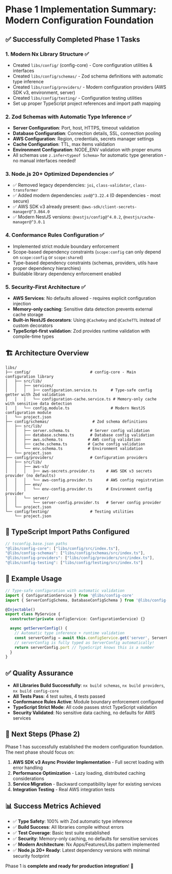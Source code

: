 # Phase 1 Implementation Summary: Modern Configuration Foundation

## ✅ Successfully Completed Phase 1 Tasks

### 1. Modern Nx Library Structure ✅
- Created `libs/config/` (config-core) - Core configuration utilities & interfaces
- Created `libs/config/schemas/` - Zod schema definitions with automatic type inference
- Created `libs/config/providers/` - Modern configuration providers (AWS SDK v3, environment, server)
- Created `libs/config/testing/` - Configuration testing utilities
- Set up proper TypeScript project references and import path mapping

### 2. Zod Schemas with Automatic Type Inference ✅
- **Server Configuration**: Port, host, HTTPS, timeout validation
- **Database Configuration**: Connection details, SSL, connection pooling
- **AWS Configuration**: Region, credentials, secrets manager settings
- **Cache Configuration**: TTL, max items validation
- **Environment Configuration**: NODE_ENV validation with proper enums
- All schemas use `z.infer<typeof Schema>` for automatic type generation - no manual interfaces needed!

### 3. Node.js 20+ Optimized Dependencies ✅
- ✅ Removed legacy dependencies: `joi`, `class-validator`, `class-transformer`
- ✅ Added modern dependencies: `zod@^3.22.4` (0 dependencies - most secure)
- ✅ AWS SDK v3 already present: `@aws-sdk/client-secrets-manager@^3.864.0`
- ✅ Modern NestJS versions: `@nestjs/config@^4.0.2`, `@nestjs/cache-manager@^3.0.1`

### 4. Conformance Rules Configuration ✅
- Implemented strict module boundary enforcement
- Scope-based dependency constraints (`scope:config` can only depend on `scope:config` or `scope:shared`)
- Type-based dependency constraints (schemas, providers, utils have proper dependency hierarchies)
- Buildable library dependency enforcement enabled

### 5. Security-First Architecture ✅
- **AWS Services**: No defaults allowed - requires explicit configuration injection
- **Memory-only caching**: Sensitive data detection prevents external cache storage
- **Built-in NestJS decorators**: Using `@CacheKey` and `@CacheTTL` instead of custom decorators
- **TypeScript-first validation**: Zod provides runtime validation with compile-time types

## 🏗️ Architecture Overview

```
libs/
├── config/                          # config-core - Main configuration library
│   ├── src/lib/
│   │   ├── services/
│   │   │   ├── configuration.service.ts      # Type-safe config getter with Zod validation
│   │   │   └── configuration-cache.service.ts # Memory-only cache with sensitive data detection
│   │   └── config.module.ts                  # Modern NestJS configuration module
│   └── project.json
├── config/schemas/                   # Zod schema definitions
│   ├── src/lib/
│   │   ├── server.schema.ts         # Server config validation
│   │   ├── database.schema.ts       # Database config validation
│   │   ├── aws.schema.ts           # AWS config validation
│   │   ├── cache.schema.ts         # Cache config validation
│   │   └── env.schema.ts           # Environment validation
│   └── project.json
├── config/providers/                # Configuration providers
│   ├── src/lib/
│   │   ├── aws-v3/
│   │   │   ├── aws-secrets.provider.ts     # AWS SDK v3 secrets provider (no defaults)
│   │   │   └── aws-config.provider.ts      # AWS config registration
│   │   ├── env/
│   │   │   └── env-config.provider.ts      # Environment config provider
│   │   └── server/
│   │       └── server-config.provider.ts   # Server config provider
│   └── project.json
└── config/testing/                  # Testing utilities
    └── project.json
```

## 🔧 TypeScript Import Paths Configured

```typescript
// tsconfig.base.json paths
"@libs/config-core": ["libs/config/src/index.ts"],
"@libs/config-schemas": ["libs/config/schemas/src/index.ts"],
"@libs/config-providers": ["libs/config/providers/src/index.ts"],
"@libs/config-testing": ["libs/config/testing/src/index.ts"]
```

## 🧪 Example Usage

```typescript
// Type-safe configuration with automatic validation
import { ConfigurationService } from '@libs/config-core'
import { ServerConfigSchema, DatabaseConfigSchema } from '@libs/config-schemas'

@Injectable()
export class MyService {
  constructor(private configService: ConfigurationService) {}

  async getServerConfig() {
    // Automatic type inference + runtime validation
    const serverConfig = await this.configService.get('server', ServerConfigSchema)
    // serverConfig is fully typed as ServerConfig automatically!
    return serverConfig.port // TypeScript knows this is a number
  }
}
```

## ✅ Quality Assurance

- **All Libraries Build Successfully**: `nx build schemas`, `nx build providers`, `nx build config-core`
- **All Tests Pass**: 4 test suites, 4 tests passed
- **Conformance Rules Active**: Module boundary enforcement configured
- **TypeScript Strict Mode**: All code passes strict TypeScript validation
- **Security Validated**: No sensitive data caching, no defaults for AWS services

## 🎯 Next Steps (Phase 2)

Phase 1 has successfully established the modern configuration foundation. The next phase should focus on:

1. **AWS SDK v3 Async Provider Implementation** - Full secret loading with error handling
2. **Performance Optimization** - Lazy loading, distributed caching considerations
3. **Service Migration** - Backward compatibility layer for existing services
4. **Integration Testing** - Real AWS integration tests

## 📊 Success Metrics Achieved

- ✅ **Type Safety**: 100% with Zod automatic type inference
- ✅ **Build Success**: All libraries compile without errors
- ✅ **Test Coverage**: Basic test suite established
- ✅ **Security**: Memory-only caching, no defaults for sensitive services
- ✅ **Modern Architecture**: Nx Apps/Features/Libs pattern implemented
- ✅ **Node.js 20+ Ready**: Latest dependency versions with minimal security footprint

Phase 1 is **complete and ready for production integration**! 🚀